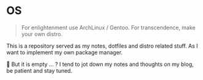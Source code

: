 # OS
> For enlightenment use ArchLinux / Gentoo. For transcendence, make your own distro.

This is a repository served as my notes, dotfiles and distro related stuff. As I want to
implement my own package manager.

🤔 But it is empty ... ?
I tend to jot down my notes and thoughts on my blog, be patient and stay tuned.

